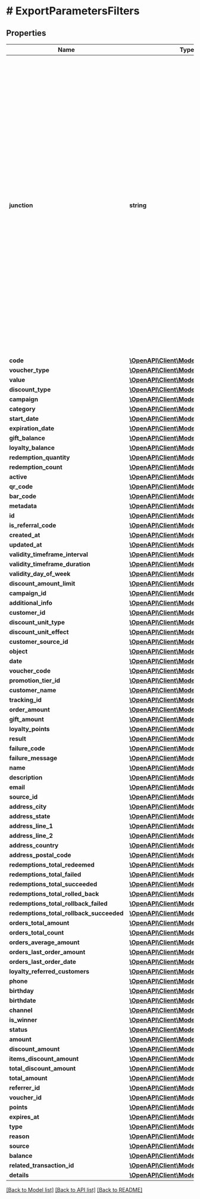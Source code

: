 # # ExportParametersFilters

## Properties

Name | Type | Description | Notes
------------ | ------------- | ------------- | -------------
**junction** | **string** | Logical Operator Between Filters. Filter by conditions set on the &#x60;junction&#x60; parameter indicating how the &#x60;conditions&#x60; should be accounted for in the query. An &#x60;AND&#x60; is an all-inclusive logical operator, meaning the &#x60;AND&#x60; operator displays a record if **ALL** the conditions separated by AND are TRUE, while  an &#x60;OR&#x60; operator displays a record if **ANY** of the conditions separated by OR is TRUE. | [optional]
**code** | [**\OpenAPI\Client\Model\FieldConditions**](FieldConditions.md) |  | [optional]
**voucher_type** | [**\OpenAPI\Client\Model\FieldConditions**](FieldConditions.md) |  | [optional]
**value** | [**\OpenAPI\Client\Model\FieldConditions**](FieldConditions.md) |  | [optional]
**discount_type** | [**\OpenAPI\Client\Model\FieldConditions**](FieldConditions.md) |  | [optional]
**campaign** | [**\OpenAPI\Client\Model\FieldConditions**](FieldConditions.md) |  | [optional]
**category** | [**\OpenAPI\Client\Model\FieldConditions**](FieldConditions.md) |  | [optional]
**start_date** | [**\OpenAPI\Client\Model\FieldConditions**](FieldConditions.md) |  | [optional]
**expiration_date** | [**\OpenAPI\Client\Model\FieldConditions**](FieldConditions.md) |  | [optional]
**gift_balance** | [**\OpenAPI\Client\Model\FieldConditions**](FieldConditions.md) |  | [optional]
**loyalty_balance** | [**\OpenAPI\Client\Model\FieldConditions**](FieldConditions.md) |  | [optional]
**redemption_quantity** | [**\OpenAPI\Client\Model\FieldConditions**](FieldConditions.md) |  | [optional]
**redemption_count** | [**\OpenAPI\Client\Model\FieldConditions**](FieldConditions.md) |  | [optional]
**active** | [**\OpenAPI\Client\Model\FieldConditions**](FieldConditions.md) |  | [optional]
**qr_code** | [**\OpenAPI\Client\Model\FieldConditions**](FieldConditions.md) |  | [optional]
**bar_code** | [**\OpenAPI\Client\Model\FieldConditions**](FieldConditions.md) |  | [optional]
**metadata** | [**\OpenAPI\Client\Model\FieldConditions**](FieldConditions.md) |  | [optional]
**id** | [**\OpenAPI\Client\Model\FieldConditions**](FieldConditions.md) |  | [optional]
**is_referral_code** | [**\OpenAPI\Client\Model\FieldConditions**](FieldConditions.md) |  | [optional]
**created_at** | [**\OpenAPI\Client\Model\FieldConditions**](FieldConditions.md) |  | [optional]
**updated_at** | [**\OpenAPI\Client\Model\FieldConditions**](FieldConditions.md) |  | [optional]
**validity_timeframe_interval** | [**\OpenAPI\Client\Model\FieldConditions**](FieldConditions.md) |  | [optional]
**validity_timeframe_duration** | [**\OpenAPI\Client\Model\FieldConditions**](FieldConditions.md) |  | [optional]
**validity_day_of_week** | [**\OpenAPI\Client\Model\FieldConditions**](FieldConditions.md) |  | [optional]
**discount_amount_limit** | [**\OpenAPI\Client\Model\FieldConditions**](FieldConditions.md) |  | [optional]
**campaign_id** | [**\OpenAPI\Client\Model\FieldConditions**](FieldConditions.md) |  | [optional]
**additional_info** | [**\OpenAPI\Client\Model\FieldConditions**](FieldConditions.md) |  | [optional]
**customer_id** | [**\OpenAPI\Client\Model\FieldConditions**](FieldConditions.md) |  | [optional]
**discount_unit_type** | [**\OpenAPI\Client\Model\FieldConditions**](FieldConditions.md) |  | [optional]
**discount_unit_effect** | [**\OpenAPI\Client\Model\FieldConditions**](FieldConditions.md) |  | [optional]
**customer_source_id** | [**\OpenAPI\Client\Model\FieldConditions**](FieldConditions.md) |  | [optional]
**object** | [**\OpenAPI\Client\Model\FieldConditions**](FieldConditions.md) |  | [optional]
**date** | [**\OpenAPI\Client\Model\FieldConditions**](FieldConditions.md) |  | [optional]
**voucher_code** | [**\OpenAPI\Client\Model\FieldConditions**](FieldConditions.md) |  | [optional]
**promotion_tier_id** | [**\OpenAPI\Client\Model\FieldConditions**](FieldConditions.md) |  | [optional]
**customer_name** | [**\OpenAPI\Client\Model\FieldConditions**](FieldConditions.md) |  | [optional]
**tracking_id** | [**\OpenAPI\Client\Model\FieldConditions**](FieldConditions.md) |  | [optional]
**order_amount** | [**\OpenAPI\Client\Model\FieldConditions**](FieldConditions.md) |  | [optional]
**gift_amount** | [**\OpenAPI\Client\Model\FieldConditions**](FieldConditions.md) |  | [optional]
**loyalty_points** | [**\OpenAPI\Client\Model\FieldConditions**](FieldConditions.md) |  | [optional]
**result** | [**\OpenAPI\Client\Model\FieldConditions**](FieldConditions.md) |  | [optional]
**failure_code** | [**\OpenAPI\Client\Model\FieldConditions**](FieldConditions.md) |  | [optional]
**failure_message** | [**\OpenAPI\Client\Model\FieldConditions**](FieldConditions.md) |  | [optional]
**name** | [**\OpenAPI\Client\Model\FieldConditions**](FieldConditions.md) |  | [optional]
**description** | [**\OpenAPI\Client\Model\FieldConditions**](FieldConditions.md) |  | [optional]
**email** | [**\OpenAPI\Client\Model\FieldConditions**](FieldConditions.md) |  | [optional]
**source_id** | [**\OpenAPI\Client\Model\FieldConditions**](FieldConditions.md) |  | [optional]
**address_city** | [**\OpenAPI\Client\Model\FieldConditions**](FieldConditions.md) |  | [optional]
**address_state** | [**\OpenAPI\Client\Model\FieldConditions**](FieldConditions.md) |  | [optional]
**address_line_1** | [**\OpenAPI\Client\Model\FieldConditions**](FieldConditions.md) |  | [optional]
**address_line_2** | [**\OpenAPI\Client\Model\FieldConditions**](FieldConditions.md) |  | [optional]
**address_country** | [**\OpenAPI\Client\Model\FieldConditions**](FieldConditions.md) |  | [optional]
**address_postal_code** | [**\OpenAPI\Client\Model\FieldConditions**](FieldConditions.md) |  | [optional]
**redemptions_total_redeemed** | [**\OpenAPI\Client\Model\FieldConditions**](FieldConditions.md) |  | [optional]
**redemptions_total_failed** | [**\OpenAPI\Client\Model\FieldConditions**](FieldConditions.md) |  | [optional]
**redemptions_total_succeeded** | [**\OpenAPI\Client\Model\FieldConditions**](FieldConditions.md) |  | [optional]
**redemptions_total_rolled_back** | [**\OpenAPI\Client\Model\FieldConditions**](FieldConditions.md) |  | [optional]
**redemptions_total_rollback_failed** | [**\OpenAPI\Client\Model\FieldConditions**](FieldConditions.md) |  | [optional]
**redemptions_total_rollback_succeeded** | [**\OpenAPI\Client\Model\FieldConditions**](FieldConditions.md) |  | [optional]
**orders_total_amount** | [**\OpenAPI\Client\Model\FieldConditions**](FieldConditions.md) |  | [optional]
**orders_total_count** | [**\OpenAPI\Client\Model\FieldConditions**](FieldConditions.md) |  | [optional]
**orders_average_amount** | [**\OpenAPI\Client\Model\FieldConditions**](FieldConditions.md) |  | [optional]
**orders_last_order_amount** | [**\OpenAPI\Client\Model\FieldConditions**](FieldConditions.md) |  | [optional]
**orders_last_order_date** | [**\OpenAPI\Client\Model\FieldConditions**](FieldConditions.md) |  | [optional]
**loyalty_referred_customers** | [**\OpenAPI\Client\Model\FieldConditions**](FieldConditions.md) |  | [optional]
**phone** | [**\OpenAPI\Client\Model\FieldConditions**](FieldConditions.md) |  | [optional]
**birthday** | [**\OpenAPI\Client\Model\FieldConditions**](FieldConditions.md) |  | [optional]
**birthdate** | [**\OpenAPI\Client\Model\FieldConditions**](FieldConditions.md) |  | [optional]
**channel** | [**\OpenAPI\Client\Model\FieldConditions**](FieldConditions.md) |  | [optional]
**is_winner** | [**\OpenAPI\Client\Model\FieldConditions**](FieldConditions.md) |  | [optional]
**status** | [**\OpenAPI\Client\Model\FieldConditions**](FieldConditions.md) |  | [optional]
**amount** | [**\OpenAPI\Client\Model\FieldConditions**](FieldConditions.md) |  | [optional]
**discount_amount** | [**\OpenAPI\Client\Model\FieldConditions**](FieldConditions.md) |  | [optional]
**items_discount_amount** | [**\OpenAPI\Client\Model\FieldConditions**](FieldConditions.md) |  | [optional]
**total_discount_amount** | [**\OpenAPI\Client\Model\FieldConditions**](FieldConditions.md) |  | [optional]
**total_amount** | [**\OpenAPI\Client\Model\FieldConditions**](FieldConditions.md) |  | [optional]
**referrer_id** | [**\OpenAPI\Client\Model\FieldConditions**](FieldConditions.md) |  | [optional]
**voucher_id** | [**\OpenAPI\Client\Model\FieldConditions**](FieldConditions.md) |  | [optional]
**points** | [**\OpenAPI\Client\Model\FieldConditions**](FieldConditions.md) |  | [optional]
**expires_at** | [**\OpenAPI\Client\Model\FieldConditions**](FieldConditions.md) |  | [optional]
**type** | [**\OpenAPI\Client\Model\FieldConditions**](FieldConditions.md) |  | [optional]
**reason** | [**\OpenAPI\Client\Model\FieldConditions**](FieldConditions.md) |  | [optional]
**source** | [**\OpenAPI\Client\Model\FieldConditions**](FieldConditions.md) |  | [optional]
**balance** | [**\OpenAPI\Client\Model\FieldConditions**](FieldConditions.md) |  | [optional]
**related_transaction_id** | [**\OpenAPI\Client\Model\FieldConditions**](FieldConditions.md) |  | [optional]
**details** | [**\OpenAPI\Client\Model\FieldConditions**](FieldConditions.md) |  | [optional]

[[Back to Model list]](../../README.md#models) [[Back to API list]](../../README.md#endpoints) [[Back to README]](../../README.md)
